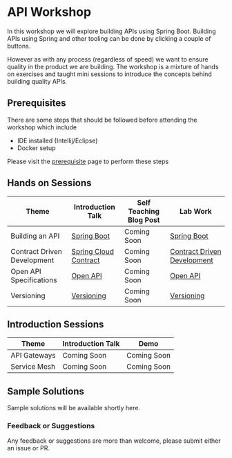 # API Workshop

In this workshop we will explore building APIs using Spring Boot.
Building APIs using Spring and other tooling can be done by clicking a couple of buttons. 

However as with any process (regardless of speed) we want to ensure quality in the product we are building.
The workshop is a mixture of hands on exercises and taught mini sessions to introduce the concepts behind building quality APIs.

## Prerequisites 

There are some steps that should be followed before attending the workshop which include
* IDE installed (Intellij/Eclipse) 
* Docker setup

Please visit the [prerequisite](prerequisite/README.md) page to perform these steps

## Hands on Sessions

| Theme                         | Introduction Talk                                     |  Self Teaching Blog Post | Lab Work                                               |
|-------------------------------|----------------------------------------------------------|--------------------------|------------------------------------------------------- |
| Building an API               | [Spring Boot](/presentations/01-spring-boot.pdf)         | Coming Soon              | [Spring Boot](/01-spring-boot/README.md)               |
| Contract Driven Development   | [Spring Cloud Contract](/presentations/02-contracts.pdf) | Coming Soon              | [Contract Driven Development](/02-contracts/README.md) |
| Open API Specifications       | [Open API](/presentations/03-open-api.pdf)               | Coming Soon              | [Open API](/03-open-api/README.md)                     | 
| Versioning                    | [Versioning](/presentatinos/04-versioning.pdf)           | Coming Soon              | [Versioning](/04-versioning/README.md)                 | 

## Introduction Sessions

| Theme                         | Introduction Talk                                     |  Demo        |
| ----------------------------- | ----------------------------------------------------- | ------------ |
| API Gateways                  | Coming Soon                                           | Coming Soon  |
| Service Mesh                  | Coming Soon                                           | Coming Soon  |

## Sample Solutions

Sample solutions will be available shortly here. 

### Feedback or Suggestions

Any feedback or suggestions are more than welcome, please submit either an issue or PR. 
